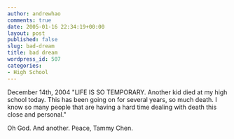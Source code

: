 ```yaml
---
author: andrewhao
comments: true
date: 2005-01-16 22:34:19+00:00
layout: post
published: false
slug: bad-dream
title: bad dream
wordpress_id: 507
categories:
- High School
---
```


December 14th, 2004
"LIFE IS SO TEMPORARY.
Another kid died at my high school today. This has been going on for several years, so much death. I know so many people that are having a hard time dealing with death this close and personal."

Oh God. And another. Peace, Tammy Chen.
